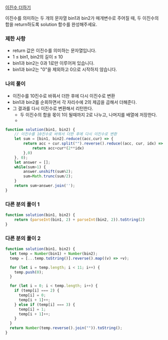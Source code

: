 <a href="https://school.programmers.co.kr/learn/courses/30/lessons/120885">이진수 더하기</a>

이진수를 의미하는 두 개의 문자열 bin1과 bin2가 매개변수로 주어질 때, 두 이진수의 합을 return하도록 solution 함수를 완성해주세요.

### 제한 사항

- return 값은 이진수를 의미하는 문자열입니다.
- 1 ≤ bin1, bin2의 길이 ≤ 10
- bin1과 bin2는 0과 1로만 이루어져 있습니다.
- bin1과 bin2는 "0"을 제외하고 0으로 시작하지 않습니다.

### 나의 풀이

- 이진수를 10진수로 바꿔서 더한 후에 다시 이진수로 변환
- bin1과 bin2를 순회하면서 각 자리수에 2의 제곱을 곱해서 더해준다.
- 그 결과를 다시 이진수로 변환해서 리턴한다.
    - 두 이진수의 합을 몫이 1이 될때까지 2로 나누고, 나머지를 배열에 저장한다.
    - 

```js
function solution(bin1, bin2) {
    // 이진수를 10진수로 바꿔서 더한 후에 다시 이진수로 변환
    let sum = [bin1, bin2].reduce((acc,cur) => {
        return acc + cur.split("").reverse().reduce((acc, cur, idx) => {
            return acc+cur*(2**idx)
        },0)
    }, 0);
    let answer = [];
    while(sum>1) {
        answer.unshift(sum%2);
        sum=Math.trunc(sum/2);
    }
    return sum+answer.join('');
}
```

### 다른 분의 풀이 1

```js
function solution(bin1, bin2) {
    return (parseInt(bin1, 2) + parseInt(bin2, 2)).toString(2)
}
```

### 다른 분의 풀이 2



```js
function solution(bin1, bin2) {
  let temp = Number(bin1) + Number(bin2);
  temp = [...temp.toString()].reverse().map((v) => +v);

  for (let i = temp.length; i < 11; i++) {
    temp.push(0);
  }

  for (let i = 0; i < temp.length; i++) {
    if (temp[i] === 2) {
      temp[i] = 0;
      temp[i + 1]++;
    } else if (temp[i] === 3) {
      temp[i] = 1;
      temp[i + 1]++;
    }
  }
  return Number(temp.reverse().join("")).toString();
}
```